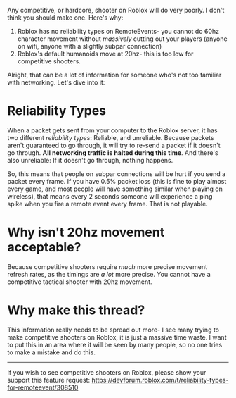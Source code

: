 Any competitive, or hardcore, shooter on Roblox will do very poorly. I don't think you should make one. Here's why:

1. Roblox has no reliability types on RemoteEvents- you cannot do 60hz character movement without *massively* cutting out your players (anyone on wifi, anyone with a slightly subpar connection)
2. Roblox's default humanoids move at 20hz- this is too low for competitive shooters.

Alright, that can be a lot of information for someone who's not too familiar with networking. Let's dive into it:
# Reliability Types
When a packet gets sent from your computer to the Roblox server, it has two different *reliability types*: Reliable, and unreliable. Because packets aren't guaranteed to go through, it will try to re-send a packet if it doesn't go through. **All networking traffic is halted during this time**. And there's also unreliable: If it doesn't go through, nothing happens.

So, this means that people on subpar connections will be hurt if you send a packet every frame. If you have 0.5% packet loss (this is fine to play almost every game, and most people will have something similar when playing on wireless), that means every 2 seconds someone will experience a ping spike when you fire a remote event every frame. That is not playable.

# Why isn't 20hz movement acceptable?

Because competitive shooters require *much* more precise movement refresh rates, as the timings are *a lot* more precise. You cannot have a competitive tactical shooter with 20hz movement.

# Why make this thread?
This information really needs to be spread out more- I see many trying to make competitive shooters on Roblox, it is just a massive time waste. I want to put this in an area where it will be seen by many people, so no one tries to make a mistake and do this.

---

If you wish to see competitive shooters on Roblox, please show your support this feature request:
https://devforum.roblox.com/t/reliability-types-for-remoteevent/308510